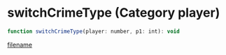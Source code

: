 # switchCrimeType (Category player)

```js
function switchCrimeType(player: number, p1: int): void
```

[filename](switchCrimeType_m.md ':include')